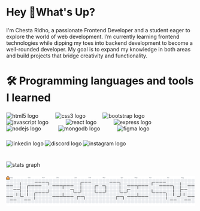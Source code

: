 <h1 align="left">Hey 👋What's Up?</h1>

###

<p align="left">I'm Chesta Ridho, a passionate Frontend Developer and a student eager to explore the world of web development. I’m currently learning frontend technologies while dipping my toes into backend development to become a well-rounded developer. My goal is to expand my knowledge in both areas and build projects that bridge creativity and functionality.</p>

###

<h1 align="left">🛠️ Programming languages and tools I learned</h1>

###

<div align="left">
  <img src="https://skillicons.dev/icons?i=html" height="70" alt="html5 logo"  />
  <img width="38" />
  <img src="https://skillicons.dev/icons?i=css" height="70" alt="css3 logo"  />
  <img width="38" />
  <img src="https://cdn.jsdelivr.net/gh/devicons/devicon/icons/bootstrap/bootstrap-original.svg" height="70" alt="bootstrap logo"  />
  <img width="38" />
  <img src="https://cdn.jsdelivr.net/gh/devicons/devicon/icons/javascript/javascript-original.svg" height="70" alt="javascript logo"  />
  <img width="38" />
  <img src="https://cdn.jsdelivr.net/gh/devicons/devicon/icons/react/react-original.svg" height="70" alt="react logo"  />
  <img width="38" />
  <img src="https://cdn.jsdelivr.net/gh/devicons/devicon/icons/express/express-original.svg" height="70" alt="express logo"  />
  <img width="38" />
  <img src="https://cdn.jsdelivr.net/gh/devicons/devicon/icons/nodejs/nodejs-original.svg" height="70" alt="nodejs logo"  />
  <img width="38" />
  <img src="https://cdn.jsdelivr.net/gh/devicons/devicon/icons/mongodb/mongodb-original.svg" height="70" alt="mongodb logo"  />
  <img width="38" />
  <img src="https://cdn.jsdelivr.net/gh/devicons/devicon/icons/figma/figma-original.svg" height="70" alt="figma logo"  />
</div>

###

<div align="left">
  <img src="https://img.shields.io/static/v1?message=LinkedIn&logo=linkedin&label=&color=0077B5&logoColor=white&labelColor=&style=for-the-badge" height="25" alt="linkedin logo"  />
  <img src="https://img.shields.io/static/v1?message=Discord&logo=discord&label=&color=7289DA&logoColor=white&labelColor=&style=for-the-badge" height="25" alt="discord logo"  />
  <img src="https://img.shields.io/static/v1?message=Instagram&logo=instagram&label=&color=E4405F&logoColor=white&labelColor=&style=for-the-badge" height="25" alt="instagram logo"  />
</div>

###

<br clear="both">

<div align="left">
  <img src="https://github-readme-stats.vercel.app/api?username=chstridho&hide_title=false&hide_rank=false&show_icons=true&include_all_commits=true&count_private=false&disable_animations=false&theme=tokyonight&locale=en&hide_border=true&order=1" height="150" alt="stats graph"  />
</div>

###

<picture>
  <source media="(prefers-color-scheme: dark)" srcset="https://raw.githubusercontent.com/chstridho/chstridho/output/pacman-contribution-graph-dark.svg">
  <source media="(prefers-color-scheme: light)" srcset="https://raw.githubusercontent.com/chstridho/chstridho/output/pacman-contribution-graph.svg">
  <img alt="pacman contribution graph" src="https://raw.githubusercontent.com/chstridho/chstridho/output/pacman-contribution-graph.svg">
</picture>

###
